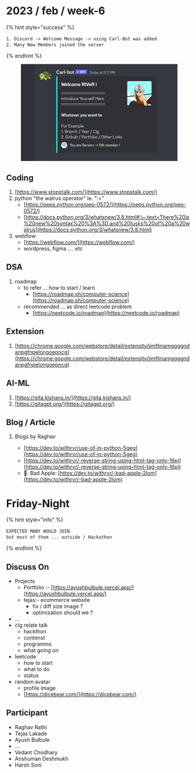 

# 2023 / feb / week-6

{% hint style="success" %}
```
1. Discord -> Welcome Message -> using Carl-Bot was added
2. Many New Members joined the server
```
{% endhint %}

<figure><img src="https://raw.githubusercontent.com/Connecting-Dots-Forever/media/main/screenshots/welcome_message.png" alt="Welcome Message Image on Server"><figcaption></figcaption></figure>


## Coding

1. [https://www.stopstalk.com/](https://www.stopstalk.com/)
2. python "the walrus operator" ie. ":="
   * [https://peps.python.org/pep-0572/](https://peps.python.org/pep-0572/)
   * [https://docs.python.org/3/whatsnew/3.8.html#:\~:text=There%20is%20new%20syntax%20%3A%3D,and%20tusks%20of%20a%20walrus](https://docs.python.org/3/whatsnew/3.8.html)
3. webflow
   * [https://webflow.com/](https://webflow.com/)
   * wordpress, figma .... etc

## DSA

1. roadmap
   * to refer ... how to start / learn
     * [https://roadmap.sh/computer-science](https://roadmap.sh/computer-science)
   * recommended ... as direct leetcode problem
     * [https://neetcode.io/roadmap](https://neetcode.io/roadmap)

## Extension

1. [https://chrome.google.com/webstore/detail/extensity/jjmflmamggggndanpgfnpelongoepncg](https://chrome.google.com/webstore/detail/extensity/jjmflmamggggndanpgfnpelongoepncg)

## AI-ML

1. [https://gita.kishans.in/](https://gita.kishans.in/)
2. [https://gitagpt.org/](https://gitagpt.org/)

## Blog / Article

1. Blogs by Raghav

   * [https://dev.to/withrvr/use-of-in-python-5geg](https://dev.to/withrvr/use-of-in-python-5geg)
   * [https://dev.to/withrvr/-reverse-string-using-html-tag-only-16pj](https://dev.to/withrvr/-reverse-string-using-html-tag-only-16pj)
   * 🍎: Bad Apple: [https://dev.to/withrvr/-bad-apple-2lom](https://dev.to/withrvr/-bad-apple-2lom)

# Friday-Night

{% hint style="info" %}
```
EXPECTED MANY WOULD JOIN
but most of them ... outside / Hackathon
```
{% endhint %}

## Discuss On

- Projects
  - Portfolio :- [https://ayushbulbule.vercel.app/](https://ayushbulbule.vercel.app/)
  - tejas:- ecommerce website
    - fix / diff size image ?
    - optimization should we ?
- ...
- clg relate talk
	- hackthon
	- contenst
	- programms
	- what going on
- leetcode
	- how to start
	- what to do
	- status
- random avatar
  - profile image
  - [https://dicebear.com/](https://dicebear.com/)

## Participant

- Raghav Rathi
- Tejas Lakade
- Ayush Bulbule
- ...
- Vedant Chodhary
- Anshuman Deshmukh
- Harsh Soni

